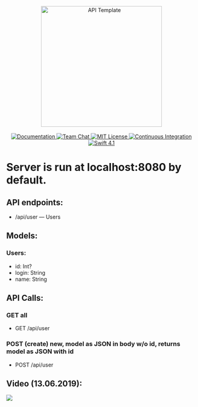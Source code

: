 <p align="center">
    <img src="https://user-images.githubusercontent.com/1342803/36623515-7293b4ec-18d3-11e8-85ab-4e2f8fb38fbd.png" width="320" alt="API Template">
    <br>
    <br>
    <a href="http://docs.vapor.codes/3.0/">
        <img src="http://img.shields.io/badge/read_the-docs-2196f3.svg" alt="Documentation">
    </a>
    <a href="https://discord.gg/vapor">
        <img src="https://img.shields.io/discord/431917998102675485.svg" alt="Team Chat">
    </a>
    <a href="LICENSE">
        <img src="http://img.shields.io/badge/license-MIT-brightgreen.svg" alt="MIT License">
    </a>
    <a href="https://circleci.com/gh/vapor/api-template">
        <img src="https://circleci.com/gh/vapor/api-template.svg?style=shield" alt="Continuous Integration">
    </a>
    <a href="https://swift.org">
        <img src="http://img.shields.io/badge/swift-4.1-brightgreen.svg" alt="Swift 4.1">
    </a>
</p>

<h1>
Server is run at localhost:8080 by default.
</h1>

<h2>
API endpoints:
</h2>

<ul><li>
/api/user — Users
</li></ul>

<h2>
Models:
</h2>

<h3>
Users:
</h3>

<ul><li>
id: Int?
</li><li>
login: String
</li><li>
name: String
</li></ul>

<h2>
API Calls:
</h2>

<h3>
GET all
</h3>

<ul><li>
GET /api/user
</li></ul>

<h3>
POST (create) new, model as JSON in body w/o id, returns model as JSON with id
</h3>

<ul><li>
POST /api/user
</li></ul>

<h2>Video (13.06.2019):</h2>
<a href="http://www.youtube.com/watch?v=mpZ2rmqEbGQ"><img src="http://img.youtube.com/vi/mpZ2rmqEbGQ/0.jpg"></a>

